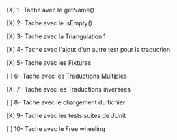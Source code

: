 [X] 1- Tache avec le getName()

[X] 2- Tache avec le isEmpty() 

[X] 3- Tache avec la Triangulation.1

[X] 4- Tache avec l'ajout d'un autre test pour la traduction

[X] 5- Tache avec les Fixtures

[ ] 6- Tache avec les Traductions Multiples

[X] 7- Tache avec les Traductions inversées

[ ] 8- Tache avec le chargement du fichier

[X] 9- Tache avec les tests suites de JUnit

[ ] 10- Tache avec le Free wheeling